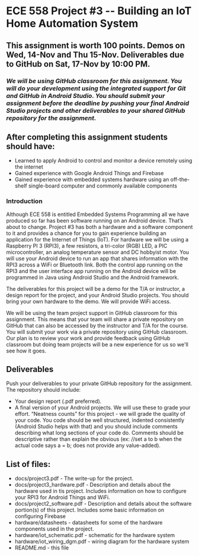 # ECE 558 Project #3 -- Building an IoT Home Automation System
## <b>This assignment is worth 100 points.  Demos on Wed, 14-Nov and Thu 15-Nov.  Deliverables due to GitHub on Sat, 17-Nov by 10:00 PM.  </b>

### <i> We will be using GitHub classroom for this assignment.  You will do your development using the integrated support for Git and GitHub in Android Studio.  You should submit your assignment before the deadline by pushing your final Android Studio projects and other deliverables to your shared GitHub repository for the assignment.</i>

## After completing this assignment students should have:
- Learned to apply Android to control and monitor a device remotely using the internet
- Gained experience with Google Android Things and Firebase
- Gained experience with embedded systems hardware using an off-the-shelf single-board computer and commonly available components


### Introduction

Although ECE 558 is entitled Embedded Systems Programming all we have produced so far has been software running on an Android device. That’s about to change. Project #3 has both a hardware and a software component to it and provides a chance for you to gain experience building an application for the Internet of Things (IoT). For hardware we will be using a Raspberry PI 3 (RPI3), a few resistors, a tri-color (RGB) LED, a PIC microcontroller, an analog temperature sensor and DC hobbyist motor. You will use your Android device to run an app that shares information with the RPI3 across a WiFi or Bluetooth link. Both the control app running on the RPI3 and the user interface app running on the Android device will be programmed in Java using Android Studio and the Android framework.  

The deliverables for this project will be a demo for the T/A or instructor, a design report for the project, and your Android Studio projects.  You should bring your own hardware to the demo.  We will provide WiFi access.

We will be using the team project support in GitHub classroom for this assignment.  This means that your team will share a private repository on GitHub that can also be accessed by the instructor and T/A for the course. You will submit your work via a private repository using GitHub classroom.  Our plan is to review your work and provide feedback using GitHub classroom but doing team projects  will be a new experience for us so we'll see how it goes.

## Deliverables
Push your deliverables to your private GitHub repository for the assignment.  The repository should include:
- Your design report (.pdf preferred).
- A final version of your Android projects. We will use these to grade your effort.  “Neatness counts” for this project - we will grade the quality of your code.  You code should be well structured, indented consistently (Android Studio helps with that) and you should include comments describing what long sections of your code do.    Comments should be descriptive rather than explain the obvious (ex:  //set a to b when the actual code says a = b; does not provide any value-added).

## List of files:
- docs/project3.pdf - The write-up for the project.
- docs/project3_hardware.pdf - Description and details about the hardware used in tis project. Includes information on how to configure your RPI3 for Android Things and WiFi.
- docs/project2_software.pdf - Description and details about the software portion(s) of this project.  Includes some basic information on configuring Firebase
- hardware/datasheets - datasheets for some of the hardware components used in the project.
- hardware/iot_schematic.pdf - schematic for the hardware system
- hardware/iot_wiring_dgm.pdf - wiring diagram for the hardware system
- README.md - this file
